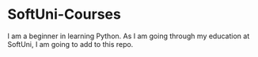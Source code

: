 # SoftUni-Courses
I am a beginner in learning Python. As I am going through my education at SoftUni, I am going to add to this repo.
